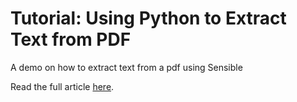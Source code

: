 # Tutorial: Using Python to Extract Text from PDF
A demo on how to extract text from a pdf using Sensible

Read the full article [here](https://www.sensible.so/learn/).
